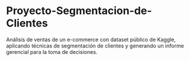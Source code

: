 # Proyecto-Segmentacion-de-Clientes
Análisis de ventas de un e-commerce con dataset público de Kaggle, aplicando técnicas de segmentación de clientes y generando un informe gerencial para la toma de decisiones.
